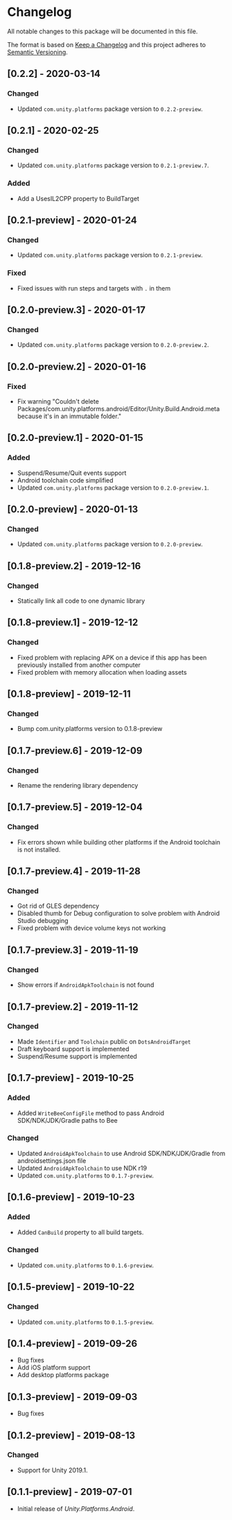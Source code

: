 # Changelog
All notable changes to this package will be documented in this file.

The format is based on [Keep a Changelog](http://keepachangelog.com/en/1.0.0/)
and this project adheres to [Semantic Versioning](http://semver.org/spec/v2.0.0.html).

## [0.2.2] - 2020-03-14

### Changed
- Updated `com.unity.platforms` package version to `0.2.2-preview`.

## [0.2.1] - 2020-02-25

### Changed
- Updated `com.unity.platforms` package version to `0.2.1-preview.7`.

### Added
- Add a UsesIL2CPP property to BuildTarget

## [0.2.1-preview] - 2020-01-24

### Changed
- Updated `com.unity.platforms` package version to `0.2.1-preview`.

### Fixed
- Fixed issues with run steps and targets with `.` in them

## [0.2.0-preview.3] - 2020-01-17

### Changed
- Updated `com.unity.platforms` package version to `0.2.0-preview.2`.

## [0.2.0-preview.2] - 2020-01-16

### Fixed
- Fix warning "Couldn't delete Packages/com.unity.platforms.android/Editor/Unity.Build.Android.meta because it's in an immutable folder."

## [0.2.0-preview.1] - 2020-01-15

### Added
- Suspend/Resume/Quit events support
- Android toolchain code simplified
- Updated `com.unity.platforms` package version to `0.2.0-preview.1`.

## [0.2.0-preview] - 2020-01-13

### Changed
- Updated `com.unity.platforms` package version to `0.2.0-preview`.

## [0.1.8-preview.2] - 2019-12-16

### Changed
- Statically link all code to one dynamic library

## [0.1.8-preview.1] - 2019-12-12

### Changed
- Fixed problem with replacing APK on a device if this app has been previously installed from another computer 
- Fixed problem with memory allocation when loading assets

## [0.1.8-preview] - 2019-12-11

### Changed
- Bump com.unity.platforms version to 0.1.8-preview

## [0.1.7-preview.6] - 2019-12-09

### Changed
- Rename the rendering library dependency 

## [0.1.7-preview.5] - 2019-12-04

### Changed
- Fix errors shown while building other platforms if the Android toolchain is not installed.

## [0.1.7-preview.4] - 2019-11-28

### Changed
- Got rid of GLES dependency
- Disabled thumb for Debug configuration to solve problem with Android Studio debugging
- Fixed problem with device volume keys not working

## [0.1.7-preview.3] - 2019-11-19

### Changed
- Show errors if `AndroidApkToolchain` is not found

## [0.1.7-preview.2] - 2019-11-12

### Changed
- Made `Identifier` and `Toolchain` public on `DotsAndroidTarget`
- Draft keyboard support is implemented
- Suspend/Resume support is implemented

## [0.1.7-preview] - 2019-10-25

### Added
- Added `WriteBeeConfigFile` method to pass Android SDK/NDK/JDK/Gradle paths to Bee

### Changed
- Updated `AndroidApkToolchain` to use Android SDK/NDK/JDK/Gradle from androidsettings.json file
- Updated `AndroidApkToolchain` to use NDK r19
- Updated `com.unity.platforms` to `0.1.7-preview`.

## [0.1.6-preview] - 2019-10-23

### Added
- Added `CanBuild` property to all build targets.

### Changed
- Updated `com.unity.platforms` to `0.1.6-preview`.

## [0.1.5-preview] - 2019-10-22

### Changed
- Updated `com.unity.platforms` to `0.1.5-preview`.

## [0.1.4-preview] - 2019-09-26
- Bug fixes  
- Add iOS platform support
- Add desktop platforms package

## [0.1.3-preview] - 2019-09-03

- Bug fixes  

## [0.1.2-preview] - 2019-08-13

### Changed

- Support for Unity 2019.1.

## [0.1.1-preview] - 2019-07-01

- Initial release of *Unity.Platforms.Android*.
